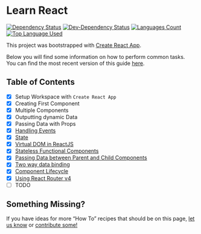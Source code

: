 # Learn React

[![Dependency Status](https://david-dm.org/palashmon/learn-react.svg)](https://david-dm.org/palashmon/learn-react)
[![Dev-Dependency Status](https://david-dm.org/palashmon/learn-react/dev-status.svg)](https://david-dm.org/palashmon/learn-react?type=dev)
[![Languages Count](https://img.shields.io/github/languages/count/palashmon/learn-react.svg)](https://github.com/palashmon/learn-react/search?l=javascript)
[![Top Language Used](https://img.shields.io/github/languages/top/palashmon/learn-react.svg)](https://github.com/palashmon/learn-react/search?l=javascript)
&nbsp;

This project was bootstrapped with [Create React App](https://github.com/facebookincubator/create-react-app).

Below you will find some information on how to perform common tasks.<br>
You can find the most recent version of this guide [here](https://github.com/facebookincubator/create-react-app/blob/master/packages/react-scripts/template/README.md).

## Table of Contents

*   [x] Setup Workspace with `Create React App`
*   [x] Creating First Component
*   [x] Multiple Components
*   [x] Outputting dynamic Data
*   [x] Passing Data with Props
*   [x] [Handling Events][handling_events]
*   [x] [State][state]
*   [x] [Virtual DOM in ReactJS][virtual_dom]
*   [x] [Stateless Functional Components][stateless]
*   [x] [Passing Data between Parent and Child Components][passing-data]
*   [x] [Two way data binding][2-way-data-binding]
*   [x] [Component Lifecycle][component-lifecycle]
*   [x] [Using React Router v4][react-router]
*   [ ] TODO

## Something Missing?

If you have ideas for more “How To” recipes that should be on this page, [let us know](https://github.com/facebookincubator/create-react-app/issues) or [contribute some!](https://github.com/facebookincubator/create-react-app/edit/master/packages/react-scripts/template/README.md)

<!-- All links here -->

[handling_events]: https://reactjs.org/docs/handling-events.html
[state]: https://reactjs.org/docs/state-and-lifecycle.html
[virtual_dom]: https://hackernoon.com/virtual-dom-in-reactjs-43a3fdb1d130
[stateless]: https://medium.com/@joshblack/stateless-components-in-react-0-14-f9798f8b992d
[passing-data]: https://medium.com/@ruthmpardee/passing-data-between-react-components-103ad82ebd17
[2-way-data-binding]: https://medium.com/front-end-hacking/tutorial-react-two-way-data-binding-2018-b935cb200964
[component-lifecycle]: https://hackernoon.com/reactjs-component-lifecycle-methods-a-deep-dive-38275d9d13c0
[react-router]: https://medium.com/@pshrmn/a-simple-react-router-v4-tutorial-7f23ff27adf

